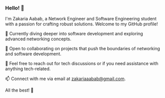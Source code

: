 ### Hello! 👋

I'm Zakaria Aabab, a Network Engineer and Software Engineering student with a passion for crafting robust solutions. Welcome to my GitHub profile!

🌱 Currently diving deeper into software development and exploring advanced networking concepts.

👯 Open to collaborating on projects that push the boundaries of networking and software development.

💬 Feel free to reach out for tech discussions or if you need assistance with anything tech-related.

📫 Connect with me via email at zakariaaabab@gmail.com.

All the best! 🚀
